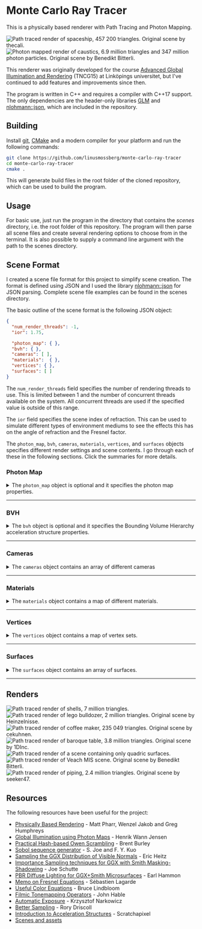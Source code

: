 # Monte Carlo Ray Tracer

This is a physically based renderer with Path Tracing and Photon Mapping.

![Path traced render of spaceship, 457 200 triangles. Original scene by thecali.](https://i.imgur.com/rSVyvl0.jpg "Path traced render of spaceship, 457 200 triangles. Original scene by thecali.")
![Photon mapped render of caustics, 6.9 million triangles and 347 million photon particles. Original scene by Benedikt Bitterli.](https://i.imgur.com/BsagYAi.jpg "Photon mapped render of caustics, 6.9 million triangles and 347 million photon particles. Original scene by Benedikt Bitterli.")

This renderer was originally developed for the course [Advanced Global Illumination and Rendering](https://liu.se/studieinfo/en/kurs/tncg15) (TNCG15) at Linköpings universitet, but I've continued to add features and improvements since then.

The program is written in C++ and requires a compiler with C++17 support. The only dependencies are the header-only libraries [GLM](https://glm.g-truc.net/) and [nlohmann::json](https://github.com/nlohmann/json), which are included in the repository.

## Building

Install [git](https://git-scm.com/), [CMake](https://cmake.org/download/) and a modern compiler for your platform and run the following commands:
```sh
git clone https://github.com/linusmossberg/monte-carlo-ray-tracer
cd monte-carlo-ray-tracer
cmake .
```
This will generate build files in the root folder of the cloned repository, which can be used to build the program.

## Usage

For basic use, just run the program in the directory that contains the *scenes* directory, i.e. the root folder of this repository. The program will then parse all scene files and create several rendering options to choose from in the terminal. It is also possible to supply a command line argument with the path to the scenes directory.

## Scene Format

I created a scene file format for this project to simplify scene creation. The format is defined using JSON and I used the library [nlohmann::json](https://github.com/nlohmann/json) for JSON parsing. Complete scene file examples can be found in the scenes directory.

The basic outline of the scene format is the following JSON object:

```json
{
  "num_render_threads": -1,
  "ior": 1.75,

  "photon_map": { },
  "bvh": { },
  "cameras": [ ],
  "materials":  { },
  "vertices": { },
  "surfaces": [ ]
}
```

The `num_render_threads` field specifies the number of rendering threads to use. This is limited between 1 and the number of concurrent threads available on the system. All concurrent threads are used if the specified value is outside of this range.

The `ior` field specifies the scene index of refraction. This can be used to simulate different types of environment mediums to see the effects this has on the angle of refraction and the Fresnel factor.

The `photon_map`, `bvh`, `cameras`, `materials`, `vertices`, and `surfaces` objects specifies different render settings and scene contents. I go through each of these in the following sections. Click the summaries for more details.

### Photon Map

<details><summary>The <code>photon_map</code> object is optional and it specifies the photon map properties.</summary><br>

Example:
```json
"photon_map": {
  "emissions": 1e6,
  "caustic_factor": 100.0,
  "k_nearest_photons": 50,
  "max_photons_per_octree_leaf": 200,
  "direct_visualization": false
}
```

The `emissions` field determines the base number of rays that should be emitted from light sources. More emissions will result in more spawned photons. 

The `caustic_factor` determines how many times more caustic photons should be generated relative to other photon types. 1 is the "natural" factor, but this results in blurry caustics since the caustic photon map is visualized directly.

The `k_nearest_photons` field specifies the number of nearest photons to search for and use in the radiance estimate each time a photon map is evaluated at a point. Larger values create better but less localized (blurrier) estimates since the search sphere is expanded to cover the target number of photons.

The `max_photons_per_octree_leaf` field affects both the octree search performance and memory usage of the application. This value can probably be left at ~200 in most cases.

The `direct_visualization` field can be used to visualize the photon maps directly. Setting this to true will make the program evaluate the global radiance at the first diffuse reflection.
</details>

___

### BVH

<details><summary>The <code>bvh</code> object is optional and it specifies the Bounding Volume Hierarchy acceleration structure properties.</summary><br>

Example:
```json
"bvh": {
    "type": "quaternary_sah",
    "bins_per_axis": 16
}
```

Normal naive scene intersection is used if this object is not specified. The `type` field specifies the hierarchy method to use when constructing the tree.

| `type`  | Method | 
| ------- | ------ | 
| `octree` | First creates an octree by iterative insertion of the primitive centroids, and then transforms this tree into a BVH by just transferring the octree node hierarchy and computing the bounding boxes. | 
| `binary_sah` | Creates a binary-tree BVH by recursively splitting the primitives into two groups. The split occurs along the axis with the largest primitive centroid extent, and the split position is determined by the Surface Area Heuristic (SAH). Binning is performed to reduce the number of evaluated split coordinates along the axis, and the number of bins is determined by the `bins_per_axis` field. | 
| `quaternary_sah` | Creates a quaternary-tree BVH by recursively splitting the primitives into the four groups that results in the lowest SAH-cost. This is similar to the binary version, but the split now occurs along two axes. The bins form a regular 2D grid and (`bins_per_axis`-1)<sup>2</sup> possible split coordinates are evaluated. |

I've also tried splitting along all three axes each recursion to create octonary-trees. This produces good results but there's not much of an improvement compared to the quaternary version and the construction time becomes much longer due to the dimensionality curse when using 3D bins.

`quaternary_sah` takes the longest to construct but tends to produce the best results. `octree` and `binary_sah` are faster to construct which is useful for quick renders. This is especially the case for the octree method, which surprisingly seems to be both faster to construct and create higher quality trees than the binary-tree SAH method.
</details>

___

### Cameras

<details><summary>The <code>cameras</code> object contains an array of different cameras</summary><br>

Example:
```json
"cameras": [
  {
    "focal_length": 23,
    "sensor_width": 35,
    "f_stop": 1.8,
    "eye": [ -2, 0, 0 ],
    "look_at": [ 13, -0.55, 0 ],
    "image": { 
      "width": 960, 
      "height": 720, 
      "exposure_compensation": -1, 
      "gain_compensation": 0.5 
    },
    "sqrtspp": 4,
    "savename": "c1b"
  },
  {
    "focal_length": 50,
    "sensor_width": 35,
    "f_stop": 5.6,
    "focus_distance": 3,
    "eye": [ -1, 0, 0 ],
    "forward": [ 1, 0, 0 ],
    "up": [ 0, 1, 0 ],
    "image": { 
      "width": 960, 
      "height": 540,
      "tonemapper": "ACES"
    },
    "sqrtspp": 1,
    "savename": "c2"
  }
]
```

The `focal_length` and `sensor_width` fields are defined in millimeters. A sensor width of 35mm (full frame) is most often useful since focal lengths normally are defined in terms of 35mm-equivalent focal lengths.

The `eye` field defines the position of the camera, and the `up` and `forward` fields defines the orientation vectors of the camera. The up and forward vectors can be replaced with the `look_at` field, which defines the coordinate that the camera should look at instead.

The `f_stop` and `focus_distance` fields defines the depth of field properties of the camera and are optional. The distance from the camera to the `look_at` coordinate is used as focus distance if this coordinate is specified and if no valid focus distance is specified.

The `sqrtspp` field defines the square-rooted number of ray paths that should be sampled from each pixel in the camera.

The `savename` property defines the name of the resulting saved image file. Images are saved in TGA format.

#### Image

The `image` object specifies the image properties of the camera. The `width` and `height` fields specifies the image resolution in pixels.

The `tonemapper` field specifies which tonemapper to use. The available ones are `Hable` ([filmic tonemapper by John Hable](http://filmicworlds.com/blog/filmic-tonemapping-operators/)) and `ACES` ([fitted by Stephen Hill](https://twitter.com/self_shadow)).

The program has histogram-based auto-exposure which centers the histogram around the 0.5 intensity level before applying tone mapping (corresponding to controlling the amount of light that reaches the film/sensor). This can be offset with the optional `exposure_compensation` field, which specifies the [exposure compensation](https://en.wikipedia.org/wiki/Exposure_compensation) in EV units (stops). 

The program also has a histogram-based auto-gain method which is applied after auto-exposure and tone-mapping, which instead tries to position the histogram of the resulting image to the right. This can similarly be offset with the optional `gain_compensation` field, which is also specified in EV units.

The reason for separating these steps is that the tone-mapping/camera response is non-linear, and as a result `exposure_compensation` mostly controls the camera response (contrast, dynamic range etc.) while `gain_compensation` controls the overall image intensity.
</details>

___

### Materials

<details><summary>The <code>materials</code> object contains a map of different materials.</summary><br>

Example:
```json
"materials": {
  "default": {
      "reflectance": 0.73,
      "roughness": 10.0
  },
  "iron": {
    "ior": "data/spectral-distributions/iron.csv"
  },
  "silver": {
    "specular_roughness": 0.06,
    "ior": {
      "real": [0.03122206, 0.02993163, 0.03752037],
      "imaginary": [4.52084303, 3.61703254, 2.59526494]
    }
  },
  "crystal": {
    "ior": 2.0,
    "transparency":  1.0,
    "transmittance": [ 0.5, 1.0, 0.9 ],
    "specular_roughness": 0.1
  },
  "one_sheet_hyperboloid": {
    "specular_reflectance": 0.5,
    "ior": 1.333,
    "reflectance": "#80B1D3"
  },
  "light": {
    "reflectance": 0.9,
    "emittance": [ 1000, 1000, 1000 ]
  },
  "horizon-light": {
    "emittance": { "illuminant": "D50", "scale": 1000 }
  },
  "3000-kelvin-blackbody-radiator": {
    "emittance": { "temperature": 3000, "scale": 1000 }
  }
}
```

The key string is used later when assigning a material to a surface. The material with the `default` key string is used for all surfaces that hasn't specified a material.

The material fields are:

| field                  | type        | default | interval    |
| ---------------------- | ----------- | ------- | ----------- |
| `reflectance`          | RGB         | 1       | [0, 1]      |
| `specular_reflectance` | RGB         | 1       | [0, 1]      |
| `transmittance`        | RGB         | 1       | [0, 1]      |
| `emittance`            | RGB         | 0       | [0, ∞)      |
| `roughness`            | scalar      | 0       | [0, ∞)      |
| `specular_roughness`   | scalar      | 0       | [0, 1]      |
| `transparency`         | scalar      | 0       | [0, 1]      |
| `perfect_mirror`       | bool        | false   | {f, t}      |
| `ior`                  | [IOR](#ior) | 0       | [IOR](#ior) |

These fields are all optional and any combination of fields can be used. A material can for example be a combination of diffusely reflecting, specularly reflecting, emissive, transmissive (specularly refracting) and rough. If set to true, the `perfect_mirror` field overrides most other fields to simulate a perfect mirror with infinite IOR.

The `reflectance`, `specular_reflectance` and `transmittance` fields specifies the amount of radiance that should be diffusely reflected and specularly reflected/transmitted for each RGB channel. This is a simplification since these are spectral properties that varies with wavelength and not by the resulting tristimulus values of the virtual camera, but this is computationally cheaper and simpler. These properties now take gamma-corrected values and linearizes them internally to make it easier to pick colors via color pickers.

The `emittance` field defines the radiant flux of each RGB channel in watts. This means that surfaces with different surface areas will emit the same amount of radiant energy if they are assigned the same emissive material. It's also possible to set the emittance by specifying an object with either an `illuminant` or a `temperature` field, along with a `scale` field. The `illuminant` field is used to specify a [CIE standard illuminant](https://en.wikipedia.org/wiki/Standard_illuminant), while the `temperature` field is used to specify a blackbody radiator in kelvin.

#### IOR

For dielectric materials such as glass and plastic, the `ior` field is specified as a scalar value in the range [1, ∞). If this value is less than 1, then the material will only produce diffuse reflections regardless of scene IOR. For conductive materials such as metals, the `ior` field is instead specified as a complex-valued IOR object with a `real` and an `imaginary` field specified as RGB vectors.

The `real` part is often called *n* and it represents the usual index of refraction that is also present in dielectrics, but the spectral dependence is now considered as well. The real part varies over the visible spectrum for dielectrics also (e.g. `[1.521, 1.525, 1.533]` for soda-lime glass), but refraction is difficult for spectrally varying IOR.

The `imaginary` part is often called *k* and it represents the absorption coefficient. The imaginary part is non-zero for conductives and zero for dielectrics, which means that conductives rapidly absorbs the transmitted radiance while dielectrics let it pass through.

Spectral distributions of these values are available at [refractiveindex.info](https://refractiveindex.info/). These spectral distributions can be reduced to linear sRGB by integrating the product of the spectral distributions and each of the CIE color matching functions over the visible spectrum, and then converting the resulting XYZ tristimulus values to linear sRGB. The program does this automatically if a path to a downloaded CSV file with spectral data is provided for the `ior` field, but I also wrote the following MATLAB script to get the values directly:

```matlab
% Read CIE cmfs, http://cvrl.ioo.ucl.ac.uk/cmfs.htm
xyz_cmfs = readmatrix('ciexyz31_1.csv');
xyz_w = xyz_cmfs(:,1); xyz = xyz_cmfs(:,2:4);

% Read complex IOR spectral distribution for iron
data = readtable('Johnson.csv');
[~,index] = ismember("wl",data.wl); % Find start position of k data

n_sRGB = integrate(data(1:index-1, :), xyz, xyz_w);
k_sRGB = integrate(data(index+1:end, :), xyz, xyz_w);

fprintf('"real": [%.8f, %.8f, %.8f],\n', n_sRGB)
fprintf('"imaginary": [%.8f, %.8f, %.8f]\n', k_sRGB)

function sRGB = integrate(data, xyz, xyz_w)
    spd = str2double(data.n);
    spd_w = str2double(data.wl) * 1000; % micro- to nanometers;
    
    % Average duplicate wavelengths
    [spd_w, ~, idx] = unique(spd_w); spd = accumarray(idx, spd, [], @mean);

    % Interpolate to align the spectral data wavelengths with the CMF's
    spd_interp = interp1(spd_w, spd, xyz_w, 'pchip');

    % Integrate using Riemann sum
    XYZ = (xyz' * spd_interp)' / sum(xyz(:,2));

    % Convert to linear sRGB
    sRGB = xyz2rgb(XYZ, 'colorspace', 'linear-rgb', 'WhitePoint', 'e');
end
```

Note that I implicitly use a constant illuminant `I(λ)` and stepsize `Δλ`, which results in:

<pre><code>X = ∫(S(λ)x(λ)I(λ)dλ) / ∫(y(λ)I(λ)dλ) ≈
  ≈ Σ(S(λ)x(λ)I(λ)Δλ) / Σ(y(λ)I(λ)Δλ) =
  = (<del>I(λ)Δλ</del> · Σ(S(λ)x(λ))) / (<del>I(λ)Δλ</del> · Σ(y(λ))) =
  = Σ(S(λ)x(λ)) / Σ(y(λ))</code></pre>

and the same for `Y` and `Z`. The constant illuminant is also the reason why the equal energy white point is used for `xyz2rgb`. A few metal materials based on measured data are available in *scenes/metals.json*.

![Metals with complex IOR based on measured data. Au, Ag, Cu, Fe, Al, Hg, Ni, Pd.](https://user-images.githubusercontent.com/15798094/104471328-010ff380-55bb-11eb-8f04-1f550129c28f.jpg "Metals with complex IOR based on measured data. Au, Ag, Cu, Fe, Al, Hg, Ni, Pd.")

</details>

___

### Vertices

<details><summary>The <code>vertices</code> object contains a map of vertex sets.</summary><br>

Example:
```json
"vertices": {
  "light": [
    [ 8, 4.9, -2.5 ],
    [ 9, 4.9, -2.5 ],
    [ 9, 4.9, -1.5 ],
    [ 8, 4.9, -1.5 ]
  ],
  "crystal": [
    [ 8.28362, -5.0, -4.78046 ],
    [ 6.47867, -0.90516, -3.67389 ],
    [ 7.97071, -0.85108, -2.79588 ],
    [ 7.93553, -0.41379, -4.47145 ],
    [ 6.63966, 3.55331, -2.51368 ]
  ]
}
```

Each vertex set contains an array of vertices specified as xyz-coordinates. The vertex set key string is used later to specify which set of vertices to build the surface from when creating surfaces of `object` type.
</details>

___

### Surfaces

<details><summary>The <code>surfaces</code> object contains an array of surfaces.</summary><br>

Example:
```json
"surfaces": [
  {
    "type": "object",
    "smooth": true,
    "file": "data/stanford_dragon.obj"
  },
  {
    "type": "object",
    "material": "light",
    "vertex_set": "light",
    "triangles": [
      [ 0, 1, 2 ],
      [ 0, 2, 3 ]
    ]
  },
  {
    "type": "object",
    "material": "crystal",
    "vertex_set": "crystal",
    "triangles": [
      [ 0, 2, 1 ],
      [ 0, 3, 2 ],
      [ 0, 1, 3 ],
      [ 2, 4, 1 ],
      [ 1, 4, 3 ],
      [ 3, 4, 2 ]
    ]
  },
  {
    "type": "sphere",
    "position": [ 9.25261, -3.70517, -0.58328 ],
    "radius": 1.15485
  },
  {
    "type": "triangle",
    "material":  "silver",
    "vertices": [ 
      [ 9, 4.9, -2.5 ],
      [ 9, 4.9, -1.5 ],
      [ 8, 4.9, -1.5 ]
    ]
  },
  {
    "type": "quadric",
    "material": "one_sheet_hyperboloid",
    "XX": -1, "YY": 1, "ZZ": 1, "R": -1,
    "bound_dimensions": [1.0, 0.2, 0.2],
    "position": [0.3, 0.3, 0.125],
    "scale": 0.025,
    "rotation": [45, 0, 0]
  }
]
```

Each surface has a `type` field which can be either `sphere`, `triangle`, `object` or `quadric`. All surfaces also has an optional `material` field, which specifies the material that the surface should use by material key string. 

All surface types can also be transformed using the optional `position`, `rotation` (degrees) and `scale` fields specified as xyz-vectors. The remaining fields are type specific.

#### Sphere
The sphere radius is defined by the `radius` field.

#### Triangle
The triangle is simply defined by its vertices, which is defined by the 3 vertices in the vertex array `vertices` in xyz-coordinates. The order of the vertices defines the normal direction.

#### Object
The object surface type defines a triangle mesh object that consists of multiple triangles. The `vertex_set` field can be used to specify the key string of the vertex set to pull vertices from, and the `triangles` field then specifies the array of triangles of the object. Each triangle of the array consists of 3 indices that references the corresponding vertex index in the vertex set. Alternatively, the `file` field can be used to specify a path to an OBJ-file to load instead. The path should be relative to the scenes directory. 

The program uses normal interpolation for smooth shading if the `smooth` field is set to true. This will either compute area+angle weighted vertex normals or use the vertex normals from the OBJ file if they exist.

#### Quadric
A quadric surface consists of all points `(x,y,z)` that satisfies the quadric equation<sup>1</sup>:

<pre><code>Ax<sup>2</sup> + Bxy + Cxz + Dx + Ey<sup>2</sup> + Fyz + Gy + Hz<sup>2</sup> + Iz + J = 0</code></pre>

where `A`, `B`, `C` etc. are real constants. A sphere with radius 1 can for example be defined by:

<pre><code>x<sup>2</sup> + y<sup>2</sup> + z<sup>2</sup> - 1 = 0</code></pre>

with constants `J=-1`, `A=E=H=1` and the rest 0. This is achieved in the program by specifying the following fields for a quadric surface:
```json
"XX": 1, "YY": 1, "ZZ": 1, "R": -1,
```
Instead of the usual constant names, I've opted for more descriptive field names that correspond to the expression that the field value is multiplied with in the quadric equation. The `R` field corresponds to `J` in the quadric equation, i.e. the scalar constant added at the end. The value of unspecified constants are set to 0.

The `bound_dimensions` field specifies the dimensions of the axis-aligned bounding box that the quadric surface is confined to.

Quadric surfaces currently do not support emissive materials (the emissive part is simply ignored).

___
<sup>1</sup> The usual quadric equation looks slightly different when it's derived from the quadric matrix representation *p<sup>T</sup>Qp* since this results in some constants being doubled. The program uses this representation internally, but I've eliminated this in the scene format since it's easier to not have to think about whether or not some constants will be doubled when creating a surface.
</details>

___

## Renders

![Path traced render of shells, 7 million triangles.](https://imgur.com/9Im3WBW.jpg "Path traced render of shells, 7 million triangles.")
![Path traced render of lego bulldozer, 2 million triangles. Original scene by Heinzelnisse.](https://imgur.com/zmBM0gP.jpg "Path traced render of lego bulldozer, 2 million triangles. Original scene by Heinzelnisse.")
![Path traced render of coffee maker, 235 049 triangles. Original scene by cekuhnen.](https://imgur.com/38jhuBX.jpg "Path traced render of coffee maker, 235 049 triangles. Original scene by cekuhnen.")
![Path traced render of baroque table, 3.8 million triangles. Original scene by 1DInc.](https://imgur.com/N3cM7Hl.jpg "Path traced render of baroque table, 3.8 million triangles. Original scene by 1DInc.")
![Path traced render of a scene containing only quadric surfaces.](https://user-images.githubusercontent.com/15798094/104470916-847d1500-55ba-11eb-99df-e600d248f495.jpg "Path traced render of a scene containing only quadric surfaces.")
![Path traced render of Veach MIS scene. Original scene by Benedikt Bitterli.](https://imgur.com/oNbmpir.jpg "Path traced render of Veach MIS scene. Original scene by Benedikt Bitterli.")
![Path traced render of piping, 2.4 million triangles. Original scene by seeker47.](https://imgur.com/AGnRbfX.jpg "Path traced render of piping, 2.4 million triangles. Original scene by seeker47.")

## Resources

The following resources have been useful for the project:
* [Physically Based Rendering](http://www.pbr-book.org/) - Matt Pharr, Wenzel Jakob and Greg Humphreys
* [Global Illumination using Photon Maps](http://graphics.stanford.edu/~henrik/papers/ewr7/ewr7.html) - Henrik Wann Jensen
* [Practical Hash-based Owen Scrambling](https://jcgt.org/published/0009/04/01/) - Brent Burley
* [Sobol sequence generator](https://web.maths.unsw.edu.au/~fkuo/sobol/) - S. Joe and F. Y. Kuo
* [Sampling the GGX Distribution of Visible Normals](http://jcgt.org/published/0007/04/01/) - Eric Heitz
* [Importance Sampling techniques for GGX with Smith Masking-Shadowing](https://schuttejoe.github.io/post/ggximportancesamplingpart2/) - Joe Schutte
* [PBR Diffuse Lighting for GGX+Smith Microsurfaces](https://twvideo01.ubm-us.net/o1/vault/gdc2017/Presentations/Hammon_Earl_PBR_Diffuse_Lighting.pdf) - Earl Hammon
* [Memo on Fresnel Equations](https://seblagarde.wordpress.com/2013/04/29/memo-on-fresnel-equations/) - Sébastien Lagarde
* [Useful Color Equations](http://www.brucelindbloom.com/) - Bruce Lindbloom
* [Filmic Tonemapping Operators](http://filmicworlds.com/blog/filmic-tonemapping-operators/) - John Hable
* [Automatic Exposure](https://knarkowicz.wordpress.com/2016/01/09/automatic-exposure/) - Krzysztof Narkowicz
* [Better Sampling](http://www.rorydriscoll.com/2009/01/07/better-sampling/) - Rory Driscoll
* [Introduction to Acceleration Structures](https://www.scratchapixel.com/lessons/advanced-rendering/introduction-acceleration-structure/bounding-volume-hierarchy-BVH-part1) - Scratchapixel
* [Scenes and assets](scenes/README.md)
